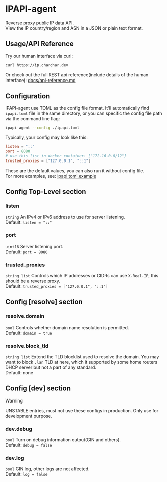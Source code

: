 # IPAPI-agent

Reverse proxy public IP data API.\
View the IP country/region and ASN in a JSON or plain text format.

## Usage/API Reference

Try our human interface via curl:

```sh
curl https://ip.charchar.dev
```

Or check out the full REST api reference(include details of the human interface): [docs/api-reference.md](docs/api-reference.md)

## Configuration

IPAPI-agent use TOML as the config file format. It'll automatically find `ipapi.toml` file in the same directory, or you can specific the config file path via the command line flag:

```sh
ipapi-agent --config ./ipapi.toml
```

Typically, your config may look like this:

```toml
listen = "::"
port = 8080
# use this list in docker container: ["172.16.0.0/12"]
trusted_proxies = ["127.0.0.1", "::1"]
```

These are the default values, you can also run it without config file.\
For more examples, see: [ipapi.toml.example](ipapi.toml.example)

## Config Top-Level section

### listen

`string` An IPv4 or IPv6 address to use for server listening.\
Default: `listen = "::"`

### port

`uint16` Server listening port.\
Default: `port = 8080`

### trusted_proxies

`string list` Controls which IP addresses or CIDRs can use `X-Real-IP`, this should be a reverse proxy.\
Default: `trusted_proxies = ["127.0.0.1", "::1"]`

## Config [resolve] section

### resolve.domain

`bool` Controls whether domain name resolution is permitted.\
Default: `domain = true`

### resolve.block_tld

`string list` Extend the TLD blocklist used to resolve the domain. You may want to block `.lan` TLD at here, which it supported by some home routers DHCP server but not a part of any standard.\
Default: none

## Config [dev] section

> [!WARNING]
> UNSTABLE entries, must not use these configs in production. Only use for development purpose.

### dev.debug

`bool` Turn on debug information output(GIN and others).\
Default: `debug = false`

### dev.log

`bool` GIN log, other logs are not affected.\
Default: `log = false`
